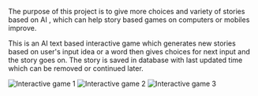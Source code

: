 The purpose of this project is to give more choices and variety of stories based on AI , which can help story based games on computers or mobiles improve.

This is an AI text based interactive game which generates new stories based on user's input idea or a word then gives choices for next input and the story goes on. 
The story is saved in database with last updated time which can be removed or continued later.

![Interactive game 1](https://github.com/user-attachments/assets/ef94451d-0efb-4a4c-abdc-aeefb531e4e4)
![Interactive game 2](https://github.com/user-attachments/assets/999f17c5-514c-4975-9525-e2db4fcd7da8)
![Interactive game 3](https://github.com/user-attachments/assets/5403075d-21a2-4a27-8fda-f9e001ac022a)
